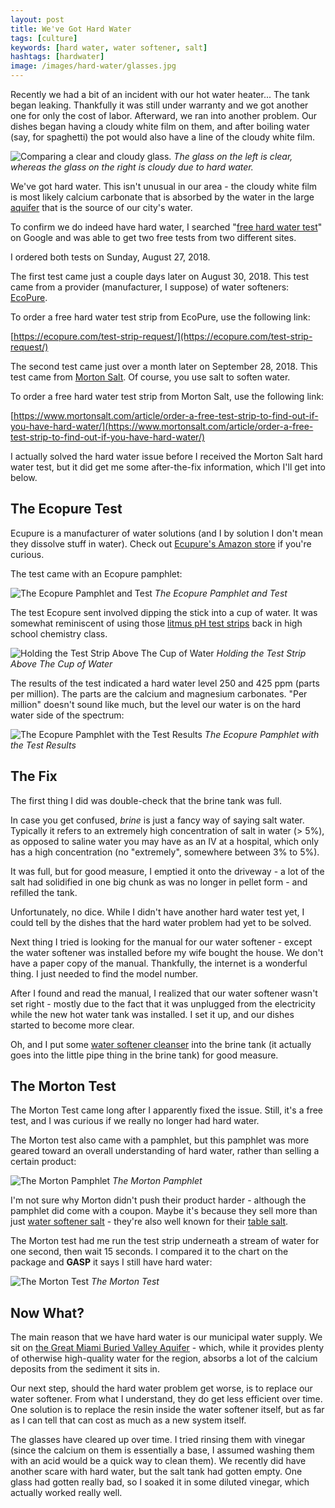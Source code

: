```yaml
---
layout: post
title: We've Got Hard Water
tags: [culture]
keywords: [hard water, water softener, salt]
hashtags: [hardwater]
image: /images/hard-water/glasses.jpg
---
```


Recently we had a bit of an incident with our hot water heater... The tank began leaking. Thankfully it was still under warranty and we got another one for only the cost of labor. Afterward, we ran into another problem. Our dishes began having a cloudy white film on them, and after boiling water (say, for spaghetti) the pot would also have a line of the cloudy white film.

![Comparing a clear and cloudy glass.](/images/hard-water/glasses.jpg)
*The glass on the left is clear, whereas the glass on the right is cloudy due to hard water.*

We've got hard water. This isn't unusual in our area - the cloudy white film is most likely calcium carbonate that is absorbed by the water in the large [aquifer](https://en.wikipedia.org/wiki/Aquifer) that is the source of our city's water.

To confirm we do indeed have hard water, I searched "[free hard water test](https://www.google.com/search?q=free+hard+water+test)" on Google and was able to get two free tests from two different sites.

I ordered both tests on Sunday, August 27, 2018.

The first test came just a couple days later on August 30, 2018. This test came from a provider (manufacturer, I suppose) of water softeners: [EcoPure](https://www.amazon.com/stores/node/6500397011/?tag=hendrixjoseph-20).

To order a free hard water test strip from EcoPure, use the following link:

[https://ecopure.com/test-strip-request/](https://ecopure.com/test-strip-request/)

The second test came just over a month later on September 28, 2018. This test came from [Morton Salt](https://www.amazon.com/MORTON-SALT-1501-Systemsaver-Pellet/dp/B000BPDHDG/?tag=hendrixjoseph-20). Of course, you use salt to soften water.

To order a free hard water test strip from Morton Salt, use the following link:

[https://www.mortonsalt.com/article/order-a-free-test-strip-to-find-out-if-you-have-hard-water/](https://www.mortonsalt.com/article/order-a-free-test-strip-to-find-out-if-you-have-hard-water/)

I actually solved the hard water issue before I received the Morton Salt hard water test, but it did get me some after-the-fix information, which I'll get into below.

## The Ecopure Test

Ecupure is a manufacturer of water solutions (and I by solution I don't mean they dissolve stuff in water). Check out [Ecupure's Amazon store](https://amzn.to/2z7IBxE) if you're curious.

The test came with an Ecopure pamphlet:

![The Ecopure Pamphlet and Test](/images/hard-water/ecopure/test.jpg)
*The Ecopure Pamphlet and Test*

The test Ecopure sent involved dipping the stick into a cup of water. It was somewhat reminiscent of using those [litmus pH test strips](https://amzn.to/2DgYa97) back in high school chemistry class.

![Holding the Test Strip Above The Cup of Water](/images/hard-water/ecopure/cup.jpg)
*Holding the Test Strip Above The Cup of Water*

The results of the test indicated a hard water level 250 and 425 ppm (parts per million). The parts are the calcium and magnesium carbonates. "Per million" doesn't sound like much, but the level our water is on the hard water side of the spectrum:

![The Ecopure Pamphlet with the Test Results](/images/hard-water/ecopure/results.jpg)
*The Ecopure Pamphlet with the Test Results*

## The Fix

The first thing I did was double-check that the brine tank was full.

In case you get confused, *brine* is just a fancy way of saying salt water. Typically it refers to an extremely high concentration of salt in water (> 5%), as opposed to saline water you may have as an IV at a hospital, which only has a high concentration (no "extremely", somewhere between 3% to 5%).

It was full, but for good measure, I emptied it onto the driveway - a lot of the salt had solidified in one big chunk as was no longer in pellet form - and refilled the tank.

Unfortunately, no dice. While I didn't have another hard water test yet, I could tell by the dishes that the hard water problem had yet to be solved.

Next thing I tried is looking for the manual for our water softener - except the water softener was installed before my wife bought the house. We don't have a paper copy of the manual. Thankfully, the internet is a wonderful thing. I just needed to find the model number.

After I found and read the manual, I realized that our water softener wasn't set right - mostly due to the fact that it was unplugged from the electricity while the new hot water tank was installed. I set it up, and our dishes started to become more clear.

Oh, and I put some [water softener cleanser](https://amzn.to/2RJniJI) into the brine tank (it actually goes into the little pipe thing in the brine tank) for good measure.

## The Morton Test

The Morton Test came long after I apparently fixed the issue. Still, it's a free test, and I was curious if we really no longer had hard water.

The Morton test also came with a pamphlet, but this pamphlet was more geared toward an overall understanding of hard water, rather than selling a certain product:

![The Morton Pamphlet](/images/hard-water/morton/pamphlet.jpg)
*The Morton Pamphlet*

I'm not sure why Morton didn't push their product harder - although the pamphlet did come with a coupon. Maybe it's because they sell more than just [water softener salt](https://amzn.to/2JUwNmR) - they're also well known for their [table salt](https://amzn.to/2JWBTyT).

The Morton test had me run the test strip underneath a stream of water for one second, then wait 15 seconds. I compared it to the chart on the package and **GASP** it says I still have hard water:

![The Morton Test](/images/hard-water/morton/test.jpg)
*The Morton Test*

## Now What?

The main reason that we have hard water is our municipal water supply. We sit on [the Great Miami Buried Valley Aquifer](https://www.daytonohio.gov/701/Great-Miami-Buried-Valley-Aquifer) - which, while it provides plenty of otherwise high-quality water for the region, absorbs a lot of the calcium deposits from the sediment it sits in.

Our next step, should the hard water problem get worse, is to replace our water softener. From what I understand, they do get less efficient over time. One solution is to replace the resin inside the water softener itself, but as far as I can tell that can cost as much as a new system itself.

The glasses have cleared up over time. I tried rinsing them with vinegar (since the calcium on them is essentially a base, I assumed washing them with an acid would be a quick way to clean them). We recently did have another scare with hard water, but the salt tank had gotten empty. One glass had gotten really bad, so I soaked it in some diluted vinegar, which actually worked really well.
